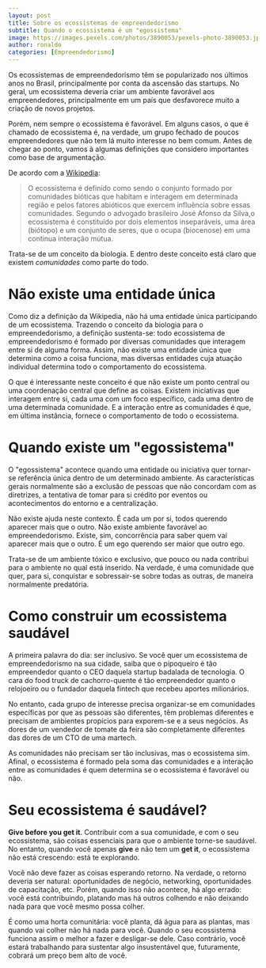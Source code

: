 ```yaml
---
layout: post
title: Sobre os ecossistemas de empreendedorismo
subtitle: Quando o ecossistema é um "egossistema"
image: https://images.pexels.com/photos/3890053/pexels-photo-3890053.jpeg?auto=compress&cs=tinysrgb&dpr=3&h=750&w=1260
author: ronaldo
categories: [Empreendedorismo]
---
```


Os ecossistemas de empreendedorismo têm se popularizado nos últimos
anos no Brasil, principalmente por conta da ascensão das startups. No
geral, um ecossistema deveria criar um ambiente favorável aos
empreendedores, principalmente em um país que desfavorece muito a
criação de novos projetos.

Porém, nem sempre o ecossistema é favorável. Em alguns casos, o que é
chamado de ecossistema é, na verdade, um grupo fechado de poucos
empreendedores que não tem lá muito interesse no bem comum. Antes de
chegar ao ponto, vamos à algumas definições que considero importantes
como base de argumentação.

De acordo com a [Wikipedia](https://pt.wikipedia.org/wiki/Ecossistema):

> O ecossistema é definido como sendo o conjunto formado por
> comunidades bióticas que habitam e interagem em determinada região e
> pelos fatores abióticos que exercem influência sobre essas
> comunidades. Segundo o advogado brasileiro José Afonso da Silva,o
> ecossistema é constituído por dois elementos inseparáveis, uma área
> (biótopo) e um conjunto de seres, que o ocupa (biocenose) em uma
> continua interação mútua.

Trata-se de um conceito da biologia. E dentro deste conceito está
claro que existem *comunidades* como parte do todo.

# Não existe uma entidade única

Como diz a definição da Wikipedia, não há uma entidade única
participando de um ecossistema. Trazendo o conceito da biologia para o
empreendedorismo, a definição sustenta-se: todo ecossistema de
empreendedorismo é formado por diversas comunidades que interagem
entre si de alguma forma. Assim, não existe uma entidade única que
determina como a coisa funciona, mas diversas entidades cuja atuação
individual determina todo o comportamento do ecossistema.

O que é interessante neste conceito é que não existe um ponto central
ou uma coordenação central que define as coisas. Existem iniciativas
que interagem entre si, cada uma com um foco específico, cada uma
dentro de uma determinada comunidade. E a interação entre as
comunidades é que, em última instância, fornece o comportamento de
todo o ecossistema.

# Quando existe um "egossistema"

O "egossistema" acontece quando uma entidade ou iniciativa quer
tornar-se referência única dentro de um determinado ambiente. As
características gerais normalmente são a exclusão de pessoas que não
concordam com as diretrizes, a tentativa de tomar para si crédito por
eventos ou acontecimentos do entorno e a centralização.

Não existe ajuda neste contexto. É cada um por si, todos querendo
aparecer mais que o outro. Não existe ambiente favorável ao
empreendedorismo. Existe, sim, concorrência para saber quem vai
aparecer mais que o outro. É um ego querendo ser maior que outro ego.

Trata-se de um ambiente tóxico e exclusivo, que pouco ou nada
contribui para o ambiente no qual está inserido. Na verdade, é uma
comunidade que quer, para si, conquistar e sobressair-se sobre todas
as outras, de maneira normalmente predatória.

# Como construir um ecossistema saudável

A primeira palavra do dia: ser inclusivo. Se você quer um ecossistema
de empreendedorismo na sua cidade, saiba que o pipoqueiro é tão
empreendedor quanto o CEO daquela startup badalada de tecnologia. O
cara do food truck de cachorro-quente é tão empreendedor quanto o
relojoeiro ou o fundador daquela fintech que recebeu aportes
milionários.

No entanto, cada grupo de interesse precisa organizar-se em
comunidades específicas por que as pessoas são diferentes, têm
problemas diferentes e precisam de ambientes propícios para exporem-se
e a seus negócios. As dores de um vendedor de tomate da feira são
completamente diferentes das dores de um CTO de uma martech. 

As comunidades não precisam ser tão inclusivas, mas o ecossistema
sim. Afinal, o ecossistema é formado pela soma das comunidades e a
interação entre as comunidades é quem determina se o ecossistema é
favorável ou não.

# Seu ecossistema é saudável?

**Give before you get it**. Contribuir com a sua comunidade, e com o
seu ecossistema, são coisas essenciais para que o ambiente torne-se
saudável. No entanto, quando você apenas **give** e não tem um **get
it**, o ecossistema não está crescendo: está te explorando.

Você não deve fazer as coisas esperando retorno. Na verdade, o retorno
deveria ser natural: oportunidades de negócio, networking,
oportunidades de capacitação, etc. Porém, quando isso não acontece, há
algo errado: você está contribuindo, platando mas há outros colhendo e
não deixando nada para que você mesmo possa colher.

É como uma horta comunitária: você planta, dá água para as plantas,
mas quando vai colher não há nada para você. Quando o seu ecossistema
funciona assim o melhor a fazer e desligar-se dele. Caso contrário,
você estará trabalhando para sustentar algo insustentável que,
futuramente, cobrará um preço bem alto de você.

